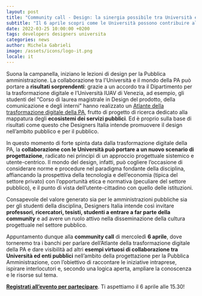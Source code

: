 ```yaml
---
layout: post
title: "Community call - Design: la sinergia possibile tra Università e Pubbliche amministrazioni"
subtitle: "Il 6 aprile scopri come le Università possono contribuire alla trasformazione dei servizi pubblici digitali"
date: 2022-03-25 10:00:00 +0200
tags: developers designers universita
categories: news
author: Michela Gabrieli
image: /assets/icons/logo-it.png
locale: it
---
```


Suona la campanella, iniziano le lezioni di design per la Pubblica amministrazione. La collaborazione tra l'Università e il mondo della PA può portare a **risultati sorprendenti**: grazie a un accordo tra il Dipartimento per la trasformazione digitale e l’Università IUAV di Venezia, ad esempio, gli studenti del “Corso di laurea magistrale in Design del prodotto, della comunicazione e degli interni” hanno realizzato un [Atlante della trasformazione digitale della PA](https://designers.italia.it/progetti/atlante-della-trasformazione-digitale/), frutto di progetto di ricerca dedicato alla mappatura degli **ecosistemi dei servizi pubblici**. Ed è proprio sulla base di risultati come questo che Designers Italia intende promuovere il design nell’ambito pubblico e per il pubblico.

In questo momento di forte spinta data dalla trasformazione digitale della PA, la **collaborazione con le Università può portare a un nuovo scenario di progettazione**, radicato nei principi di un approccio progettuale sistemico e utente-centrico. Il mondo del design, infatti, può cogliere l’occasione di considerare norme e procedure nel paradigma fondante della disciplina, affiancando la prospettiva della tecnologia e dell’economia (tipica del settore privato) con l’opportunità etica e normativa (peculiare del settore pubblico), e il punto di vista dell’utente-cittadino con quello delle istituzioni.

Consapevole del valore generato sia per le amministrazioni pubbliche sia per gli studenti della disciplina, Designers Italia intende così invitare **professori, ricercatori, tesisti, studenti a entrare a far parte della community** e ad avere un ruolo attivo nella disseminazione della cultura progettuale nel settore pubblico.

Appuntamento dunque alla **community call** di mercoledì **6 aprile**, dove torneremo tra i banchi per parlare dell’Atlante della trasformazione digitale della PA e dare visibilità ad altri **esempi virtuosi di collaborazione tra Università ed enti pubblici** nell’ambito della progettazione per la Pubblica Amministrazione, con l’obiettivo di raccontare le iniziative intraprese, ispirare interlocutori e, secondo una logica aperta, ampliare la conoscenza e le risorse sul tema.

**[Registrati all’evento per partecipare](https://mobilizon.it/events/a6349415-b43f-4b63-8c92-c06a647a1cc0)**. Ti aspettiamo il 6 aprile alle 15.30!
